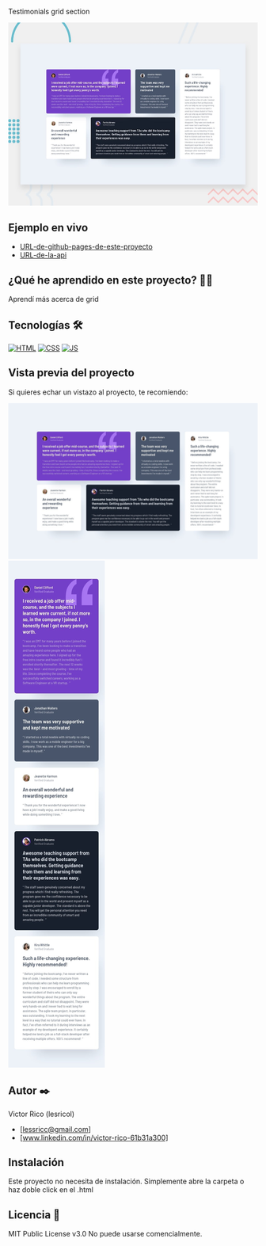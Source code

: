 Testimonials grid section

![Imagen del proyecto](https://raw.githubusercontent.com/Lesricol/testimonials-grid-section/main/design%205/desktop-preview.jpg)

## Ejemplo en vivo

- [URL-de-github-pages-de-este-proyecto](URL-de-github-pages-de-este-proyecto)
- [URL-de-la-api](URL-de-la-api)

## ¿Qué he aprendido en este proyecto? 🙇🏻

Aprendí más acerca de grid

## Tecnologías 🛠

<!-- Iconos sacados de: https://github.com/hendrasob/badges/blob/master/README.md y https://github.com/alexandresanlim/Badges4-README.md-Profile -->

[![HTML](https://img.shields.io/badge/HTML5-E34F26?style=for-the-badge&logo=html5&logoColor=white)](https://es.wikipedia.org/wiki/HTML5)
[![CSS](https://img.shields.io/badge/CSS3-1572B6?style=for-the-badge&logo=css3&logoColor=white)](https://es.wikipedia.org/wiki/CSS)
[![JS](https://img.shields.io/badge/JavaScript-F7DF1E?style=for-the-badge&logo=javascript&logoColor=black)](https://es.wikipedia.org/wiki/JavaScript)

## Vista previa del proyecto

Si quieres echar un vistazo al proyecto, te recomiendo:

![Captura del proyecto](https://raw.githubusercontent.com/Lesricol/testimonials-grid-section/main/design%205/desktop-design.jpg)
![Captura del proyecto](https://raw.githubusercontent.com/Lesricol/testimonials-grid-section/main/design%205/mobile-design.jpg)

## Autor ✒️

Victor Rico (lesricol)

- [lessricc@gmail.com]
- [www.linkedin.com/in/victor-rico-61b31a300]

## Instalación

Este proyecto no necesita de instalación. Simplemente abre la carpeta o haz doble click en el .html

## Licencia 📄

MIT Public License v3.0
No puede usarse comencialmente.
